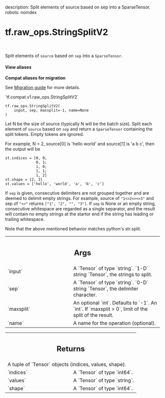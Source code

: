 description: Split elements of source based on sep into a SparseTensor.
robots: noindex

# tf.raw_ops.StringSplitV2

<!-- Insert buttons and diff -->

<table class="tfo-notebook-buttons tfo-api nocontent" align="left">

</table>



Split elements of `source` based on `sep` into a `SparseTensor`.


<section class="expandable">
  <h4 class="showalways">View aliases</h4>
  <p>
<b>Compat aliases for migration</b>
<p>See
<a href="https://www.tensorflow.org/guide/migrate">Migration guide</a> for
more details.</p>
<p>`tf.compat.v1.raw_ops.StringSplitV2`</p>
</p>
</section>

<pre class="devsite-click-to-copy prettyprint lang-py tfo-signature-link">
<code>tf.raw_ops.StringSplitV2(
    input, sep, maxsplit=-1, name=None
)
</code></pre>



<!-- Placeholder for "Used in" -->

Let N be the size of source (typically N will be the batch size). Split each
element of `source` based on `sep` and return a `SparseTensor`
containing the split tokens. Empty tokens are ignored.

For example, N = 2, source[0] is 'hello world' and source[1] is 'a b c',
then the output will be
```
st.indices = [0, 0;
              0, 1;
              1, 0;
              1, 1;
              1, 2]
st.shape = [2, 3]
st.values = ['hello', 'world', 'a', 'b', 'c']
```

If `sep` is given, consecutive delimiters are not grouped together and are
deemed to delimit empty strings. For example, source of `"1<>2<><>3"` and
sep of `"<>"` returns `["1", "2", "", "3"]`. If `sep` is None or an empty
string, consecutive whitespace are regarded as a single separator, and the
result will contain no empty strings at the startor end if the string has
leading or trailing whitespace.

Note that the above mentioned behavior matches python's str.split.

<!-- Tabular view -->
 <table class="responsive fixed orange">
<colgroup><col width="214px"><col></colgroup>
<tr><th colspan="2"><h2 class="add-link">Args</h2></th></tr>

<tr>
<td>
`input`<a id="input"></a>
</td>
<td>
A `Tensor` of type `string`.
`1-D` string `Tensor`, the strings to split.
</td>
</tr><tr>
<td>
`sep`<a id="sep"></a>
</td>
<td>
A `Tensor` of type `string`.
`0-D` string `Tensor`, the delimiter character.
</td>
</tr><tr>
<td>
`maxsplit`<a id="maxsplit"></a>
</td>
<td>
An optional `int`. Defaults to `-1`.
An `int`. If `maxsplit > 0`, limit of the split of the result.
</td>
</tr><tr>
<td>
`name`<a id="name"></a>
</td>
<td>
A name for the operation (optional).
</td>
</tr>
</table>



<!-- Tabular view -->
 <table class="responsive fixed orange">
<colgroup><col width="214px"><col></colgroup>
<tr><th colspan="2"><h2 class="add-link">Returns</h2></th></tr>
<tr class="alt">
<td colspan="2">
A tuple of `Tensor` objects (indices, values, shape).
</td>
</tr>
<tr>
<td>
`indices`<a id="indices"></a>
</td>
<td>
A `Tensor` of type `int64`.
</td>
</tr><tr>
<td>
`values`<a id="values"></a>
</td>
<td>
A `Tensor` of type `string`.
</td>
</tr><tr>
<td>
`shape`<a id="shape"></a>
</td>
<td>
A `Tensor` of type `int64`.
</td>
</tr>
</table>

